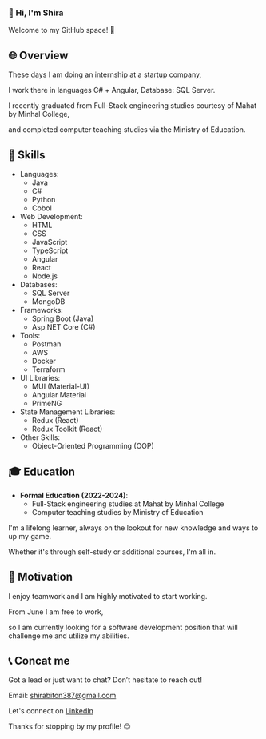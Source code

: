 ### 👋 Hi, I'm Shira
Welcome to my GitHub space! 🚀


## 🌐 Overview
These days I am doing an internship at a startup company,

I work there in languages ​​C# + Angular, Database: SQL Server.

I recently graduated from Full-Stack engineering studies courtesy of Mahat by Minhal College,

and completed computer teaching studies via the Ministry of Education.


## 🚀 Skills
- Languages:
  - Java
  - C#
  - Python
  - Cobol
- Web Development:
  - HTML
  - CSS
  - JavaScript
  - TypeScript
  - Angular
  - React
  - Node.js
- Databases:
  - SQL Server
  - MongoDB
- Frameworks:
  - Spring Boot (Java)
  - Asp.NET Core (C#)
- Tools:
  - Postman
  - AWS
  - Docker
  - Terraform
- UI Libraries:
    - MUI (Material-UI)
    - Angular Material
    - PrimeNG 
- State Management Libraries:
    - Redux (React)
    - Redux Toolkit (React)
- Other Skills:
  - Object-Oriented Programming (OOP)


## 🎓 Education
- **Formal Education (2022-2024)**:
  - Full-Stack engineering studies at Mahat by Minhal College
  - Computer teaching studies by Ministry of Education

I'm a lifelong learner, always on the lookout for new knowledge and ways to up my game.

Whether it's through self-study or additional courses, I'm all in.


## 💪 Motivation
I enjoy teamwork and I am highly motivated to start working.

From June I am free to work,

so I am currently looking for a software development position that will challenge me and utilize my abilities.


## 📞 Concat me
Got a lead or just want to chat? Don’t hesitate to reach out!

Email: shirabiton387@gmail.com

Let's connect on [LinkedIn](https://www.linkedin.com/in/shirabiton/)

Thanks for stopping by my profile! 😊

